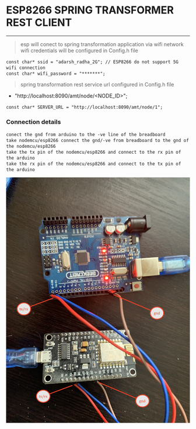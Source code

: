# ESP8266 SPRING TRANSFORMER REST CLIENT 

---

> esp will conect to spring transformation application via wifi network 
> wifi credentials will be configured in Config.h file 
```
const char* ssid = "adarsh_radha_2G"; // ESP8266 do not support 5G wifi connection
const char* wifi_password = "*******";

```

> spring transformation rest service url configured in Config.h file 
* "http://localhost:8090/amt/node/<NODE_ID>";
```
const char* SERVER_URL = "http://localhost:8090/amt/node/1";
```


### Connection details 
```
conect the gnd from arduino to the -ve line of the breadboard 
take nodemcu/esp8266 connect the gnd/-ve from breadboard to the gnd of the nodemcu/esp8266
take the tx pin of the nodemcu/esp8266 and connect to the rx pin of the arduino 
take the rx pin of the nodemcu/esp8266 and connect to the tx pin of the arduino 

```


![img](/DOCUMENTS/JMRI-MOSQUITTO-MQTT/jmri-mqtt-spring-transformer-esp8266-arduinouno/image/con.JPG)
